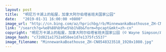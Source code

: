 ```yaml
---
layout: post
title:  "明尼万卡湖上的船屋，加拿大阿尔伯塔省班夫国家公园"
date:   "2019-01-31 16:00:00 +0800"
image_url: "http://cn.bing.com/az/hprichbg/rb/MinnewankaBoathouse_ZH-CN0548323518_1920x1080.jpg"
link: "/search?q=%e8%88%b9%e5%b1%8b&form=hpcapt&mkt=zh-cn"
copyright: "明尼万卡湖上的船屋，加拿大阿尔伯塔省班夫国家公园 (© Wayne Simpson/All Canada Photos/Superstock)"
image_hash: "c72d821a1752a858ee1d7e1375fc5537"
image_filename: "MinnewankaBoathouse_ZH-CN0548323518_1920x1080.jpg"
---
```


